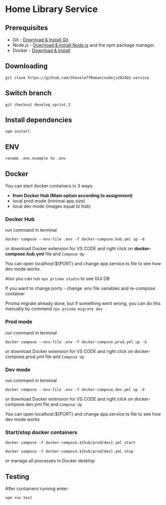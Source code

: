 # Home Library Service

## Prerequisites

- Git - [Download & Install Git](https://git-scm.com/downloads).
- Node.js - [Download & Install Node.js](https://nodejs.org/en/download/) and the npm package manager.
- Docker - [Download & Install](https://docs.docker.com/engine/install/)

## Downloading

```
git clone https://github.com/SheveleffRoman/nodejs2024Q1-service
```

## Switch branch

```
git checkout develop_sprint_2
```

## Install dependencies

```
npm install
```

## ENV

```
rename .env.example to .env
```

## Docker

You can start docker containers in 3 ways:
- **from Docker Hub (Main option according to assignment)**
- local prod mode (minimal app size)
- local dev mode (images equal to hub)

### Docker Hub

run command in terminal

```
docker compose --env-file .env -f docker-compose.hub.yml up -d
```
or download Docker extension for VS CODE and right click on **docker-compose.hub.yml** file and `Compose Up`

You can open localhost:${PORT} and change app.service.ts file to see how dev mode works.

Also you can run `npx prisma studio` to see GUI DB

If you want to change ports - change .env file variables and re-compose container

Prisma migrate already done, but if something went wrong, you can do this manually by command `npx prisma migrate dev`

### Prod mode

run command in terminal

```
docker compose --env-file .env -f docker-compose.prod.yml up -d
```
or download Docker extension for VS CODE and right click on docker-compose.prod.yml file and `Compose Up`

### Dev mode

run command in terminal

```
docker compose --env-file .env -f docker-compose.dev.yml up -d
```
or download Docker extension for VS CODE and right click on docker-compose.dev.yml file and `Compose Up`

You can open localhost:${PORT} and change app.service.ts file to see how dev mode works

### Start/stop docker containers

```
docker compose -f docker-compose.${hub/prod/dev}.yml start
```

```
docker compose -f docker-compose.${hub/prod/dev}.yml stop
```

or manage all processes in Docker desktop


## Testing

After containers running  enter:

```
npm run test
```